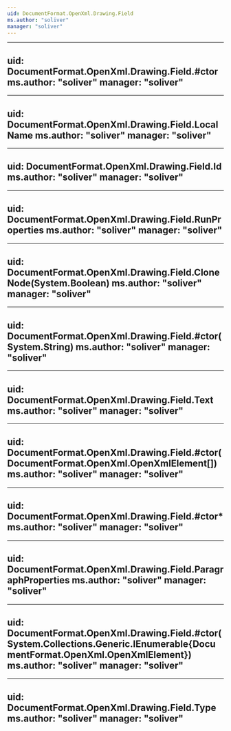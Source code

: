```yaml
---
uid: DocumentFormat.OpenXml.Drawing.Field
ms.author: "soliver"
manager: "soliver"
---
```


---
uid: DocumentFormat.OpenXml.Drawing.Field.#ctor
ms.author: "soliver"
manager: "soliver"
---

---
uid: DocumentFormat.OpenXml.Drawing.Field.LocalName
ms.author: "soliver"
manager: "soliver"
---

---
uid: DocumentFormat.OpenXml.Drawing.Field.Id
ms.author: "soliver"
manager: "soliver"
---

---
uid: DocumentFormat.OpenXml.Drawing.Field.RunProperties
ms.author: "soliver"
manager: "soliver"
---

---
uid: DocumentFormat.OpenXml.Drawing.Field.CloneNode(System.Boolean)
ms.author: "soliver"
manager: "soliver"
---

---
uid: DocumentFormat.OpenXml.Drawing.Field.#ctor(System.String)
ms.author: "soliver"
manager: "soliver"
---

---
uid: DocumentFormat.OpenXml.Drawing.Field.Text
ms.author: "soliver"
manager: "soliver"
---

---
uid: DocumentFormat.OpenXml.Drawing.Field.#ctor(DocumentFormat.OpenXml.OpenXmlElement[])
ms.author: "soliver"
manager: "soliver"
---

---
uid: DocumentFormat.OpenXml.Drawing.Field.#ctor*
ms.author: "soliver"
manager: "soliver"
---

---
uid: DocumentFormat.OpenXml.Drawing.Field.ParagraphProperties
ms.author: "soliver"
manager: "soliver"
---

---
uid: DocumentFormat.OpenXml.Drawing.Field.#ctor(System.Collections.Generic.IEnumerable{DocumentFormat.OpenXml.OpenXmlElement})
ms.author: "soliver"
manager: "soliver"
---

---
uid: DocumentFormat.OpenXml.Drawing.Field.Type
ms.author: "soliver"
manager: "soliver"
---
